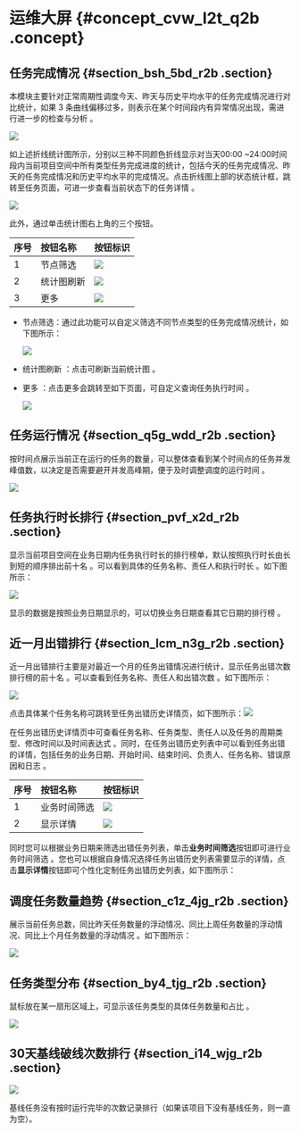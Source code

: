 # 运维大屏 {#concept_cvw_l2t_q2b .concept}

## 任务完成情况 {#section_bsh_5bd_r2b .section}

本模块主要针对正常周期性调度今天、昨天与历史平均水平的任务完成情况进行对比统计，如果 3 条曲线偏移过多，则表示在某个时间段内有异常情况出现，需进行进一步的检查与分析 。

![](http://static-aliyun-doc.oss-cn-hangzhou.aliyuncs.com/assets/img/16383/15368048768699_zh-CN.jpg)

如上述折线统计图所示，分别以三种不同颜色折线显示对当天00:00 ~24:00时间段内当前项目空间中所有类型任务完成进度的统计，包括今天的任务完成情况、昨天的任务完成情况和历史平均水平的完成情况。点击折线图上部的状态统计框，跳转至任务页面，可进一步查看当前状态下的任务详情 。

![](http://static-aliyun-doc.oss-cn-hangzhou.aliyuncs.com/assets/img/16383/15368048768700_zh-CN.png)

此外，通过单击统计图右上角的三个按钮。

|序号|按钮名称|按钮标识|
|:-|:---|:---|
|1|节点筛选|![](http://static-aliyun-doc.oss-cn-hangzhou.aliyuncs.com/assets/img/16383/15368048768703_zh-CN.png)|
|2|统计图刷新|![](http://static-aliyun-doc.oss-cn-hangzhou.aliyuncs.com/assets/img/16383/15368048768704_zh-CN.png)|
|3|更多|![](http://static-aliyun-doc.oss-cn-hangzhou.aliyuncs.com/assets/img/16383/15368048768705_zh-CN.png)|

-   节点筛选：通过此功能可以自定义筛选不同节点类型的任务完成情况统计，如下图所示：

    ![](http://static-aliyun-doc.oss-cn-hangzhou.aliyuncs.com/assets/img/16383/15368048768701_zh-CN.png)

-   统计图刷新 ：点击可刷新当前统计图 。
-   更多 ：点击更多会跳转至如下页面，可自定义查询任务执行时间 。

    ![](http://static-aliyun-doc.oss-cn-hangzhou.aliyuncs.com/assets/img/16383/15368048768702_zh-CN.jpg)


## 任务运行情况 {#section_q5g_wdd_r2b .section}

按时间点展示当前正在运行的任务的数量，可以整体查看到某个时间点的任务并发峰值数，以决定是否需要避开并发高峰期，便于及时调整调度的运行时间 。

![](http://static-aliyun-doc.oss-cn-hangzhou.aliyuncs.com/assets/img/16383/15368048768706_zh-CN.png)

## 任务执行时长排行 {#section_pvf_x2d_r2b .section}

显示当前项目空间在业务日期内任务执行时长的排行榜单，默认按照执行时长由长到短的顺序排出前十名 。可以看到具体的任务名称、责任人和执行时长 。如下图所示：

![](http://static-aliyun-doc.oss-cn-hangzhou.aliyuncs.com/assets/img/16383/15368048768707_zh-CN.png)

显示的数据是按照业务日期显示的，可以切换业务日期查看其它日期的排行榜 。

## 近一月出错排行 {#section_lcm_n3g_r2b .section}

近一月出错排行主要是对最近一个月的任务出错情况进行统计，显示任务出错次数排行榜的前十名 。可以查看到任务名称、责任人和出错次数 。如下图所示：

![](http://static-aliyun-doc.oss-cn-hangzhou.aliyuncs.com/assets/img/16383/15368048778720_zh-CN.png)

点击具体某个任务名称可跳转至任务出错历史详情页，如下图所示：![](http://static-aliyun-doc.oss-cn-hangzhou.aliyuncs.com/assets/img/16383/15368048778721_zh-CN.png)

在任务出错历史详情页中可查看任务名称、任务类型、责任人以及任务的周期类型、修改时间以及时间表达式 。同时，在任务出错历史列表中可以看到任务出错的详情，包括任务的业务日期、开始时间、结束时间、负责人、任务名称、错误原因和日志 。

|序号|按钮名称|按钮标识|
|:-|:---|:---|
|1|业务时间筛选|![](http://static-aliyun-doc.oss-cn-hangzhou.aliyuncs.com/assets/img/16383/15368048778723_zh-CN.jpg)|
|2|显示详情|![](http://static-aliyun-doc.oss-cn-hangzhou.aliyuncs.com/assets/img/16383/15368048778724_zh-CN.jpg)|

同时您可以根据业务日期来筛选出错任务列表，单击**业务时间筛选**按钮即可进行业务时间筛选 。您也可以根据自身情况选择任务出错历史列表需要显示的详情，点击**显示详情**按钮即可个性化定制任务出错历史列表，如下图所示：

## 调度任务数量趋势 {#section_c1z_4jg_r2b .section}

展示当前任务总数，同比昨天任务数量的浮动情况、同比上周任务数量的浮动情况、同比上个月任务数量的浮动情况 。如下图所示：

![](http://static-aliyun-doc.oss-cn-hangzhou.aliyuncs.com/assets/img/16383/15368048778725_zh-CN.png)

## 任务类型分布 {#section_by4_tjg_r2b .section}

鼠标放在某一扇形区域上，可显示该任务类型的具体任务数量和占比 。

![](http://static-aliyun-doc.oss-cn-hangzhou.aliyuncs.com/assets/img/16383/15368048778726_zh-CN.png)

## 30天基线破线次数排行 {#section_i14_wjg_r2b .section}

![](http://static-aliyun-doc.oss-cn-hangzhou.aliyuncs.com/assets/img/16383/15368048778727_zh-CN.png)

基线任务没有按时运行完毕的次数记录排行（如果该项目下没有基线任务，则一直为空）。

